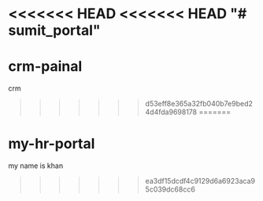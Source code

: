 <<<<<<< HEAD
<<<<<<< HEAD
"# sumit_portal" 
=======
# crm-painal
crm
>>>>>>> d53eff8e365a32fb040b7e9bed24d4fda9698178
=======
# my-hr-portal
my name is khan
>>>>>>> ea3df15dcdf4c9129d6a6923aca95c039dc68cc6
